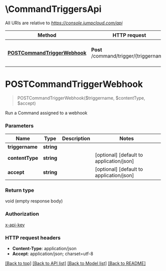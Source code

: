 # \CommandTriggersApi

All URIs are relative to *https://console.jumpcloud.com/api*

Method | HTTP request | Description
------------- | ------------- | -------------
[**POSTCommandTriggerWebhook**](CommandTriggersApi.md#POSTCommandTriggerWebhook) | **Post** /command/trigger/{triggername} | Run a Command assigned to a webhook


# **POSTCommandTriggerWebhook**
> POSTCommandTriggerWebhook($triggername, $contentType, $accept)

Run a Command assigned to a webhook


### Parameters

Name | Type | Description  | Notes
------------- | ------------- | ------------- | -------------
 **triggername** | **string**|  | 
 **contentType** | **string**|  | [optional] [default to application/json]
 **accept** | **string**|  | [optional] [default to application/json]

### Return type

void (empty response body)

### Authorization

[x-api-key](../README.md#x-api-key)

### HTTP request headers

 - **Content-Type**: application/json
 - **Accept**: application/json; charset=utf-8

[[Back to top]](#) [[Back to API list]](../README.md#documentation-for-api-endpoints) [[Back to Model list]](../README.md#documentation-for-models) [[Back to README]](../README.md)

